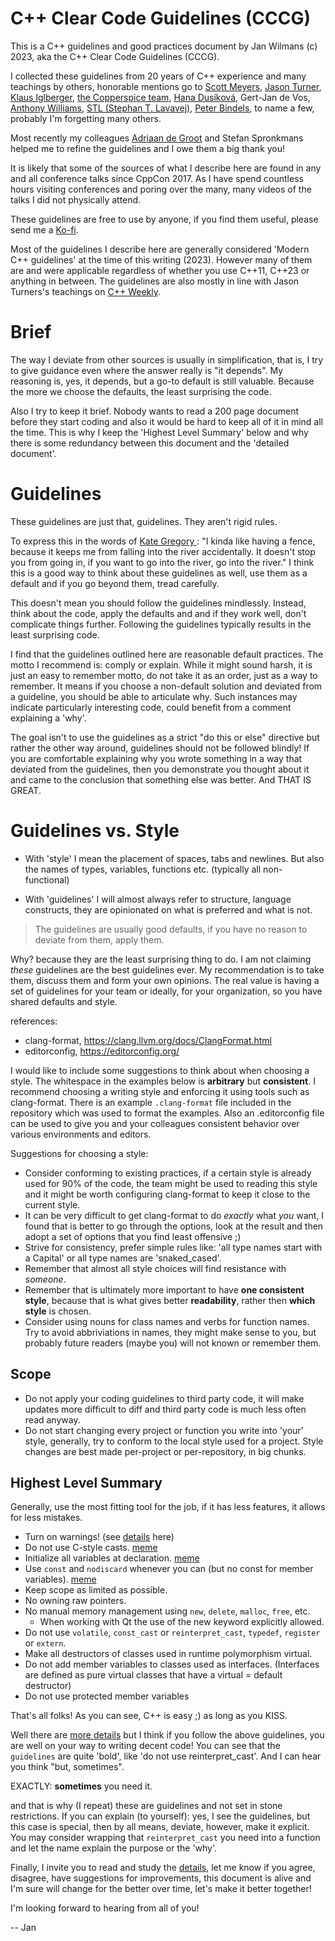 # C++ Clear Code Guidelines (CCCG) 

This is a C++ guidelines and good practices document by Jan Wilmans (c) 2023, aka the C++ Clear Code Guidelines (CCCG).

I collected these guidelines from 20 years of C++ experience and many teachings by others, honorable mentions go to [Scott Meyers](https://www.youtube.com/watch?v=wQxj20X-tIU), [Jason Turner](https://www.youtube.com/@cppweekly), [Klaus Iglberger](https://www.youtube.com/watch?v=PEcy1vYHb8A), [the Copperspice team](https://www.youtube.com/@CopperSpice), [Hana Dusíková](https://www.youtube.com/watch?v=C9MWAXYdFSY), Gert-Jan de Vos, [Anthony Williams](https://www.youtube.com/watch?v=JvHZ_OECOFU),  [STL (Stephan T. Lavavej)](https://www.youtube.com/watch?v=JhgWFYfdIho), [Peter Bindels](https://www.youtube.com/watch?v=4V9QWHjRPMc), to name a few, probably I'm forgetting many others. 

Most recently my colleagues [Adriaan de Groot](https://github.com/adriaandegroot/) and Stefan Spronkmans helped me to refine the guidelines and I owe them a big thank you!

It is likely that some of the sources of what I describe here are found in any and all conference talks since CppCon 2017. As I have spend countless hours visiting conferences and poring over the many, many videos of the talks I did not physically attend.

These guidelines are free to use by anyone, if you find them useful, please send me a [Ko-fi](https://ko-fi.com/janwilmans).

Most of the guidelines I describe here are generally considered 'Modern C++ guidelines' at the time of this writing (2023). However many of them are and were applicable regardless of whether you use C++11, C++23 or anything in between.
The guidelines are also mostly in line with Jason Turners's teachings on [C++ Weekly](https://www.youtube.com/@cppweekly). 

# Brief

The way I deviate from other sources is usually in simplification, that is, I try to give guidance even where the answer really is "it depends". My reasoning is, yes, it depends, but a go-to default is still valuable. Because the more we choose the defaults, the least surprising the code.

Also I try to keep it brief. Nobody wants to read a 200 page document before they start coding and also it would be hard to keep all of it in mind all the time.
This is why I keep the 'Highest Level Summary' below and why there is some redundancy between this document and the 'detailed document'. 


# Guidelines

These guidelines are just that, guidelines. They aren't rigid rules.

To express this in the words of [Kate Gregory ](https://www.youtube.com/watch?v=MBRoCdtZOYg): "I kinda like having a fence, because it keeps me from falling into the river accidentally. It doesn't stop you from going in, if you want to go into the river, go into the river." I think this is a good way to think about these guidelines as well, use them as a default and if you go beyond them, tread carefully.

This doesn't mean you should follow the guidelines mindlessly. Instead, think about the code, apply the defaults and and if they work well, don't complicate things further. Following the guidelines typically results in the least surprising code.

I find that the guidelines outlined here are reasonable default practices.
The motto I recommend is: comply or explain. While it might sound harsh, it is just an easy to remember motto, do not take it as an order, just as a way to remember. It means if you choose a non-default solution and deviated from a guideline, you should be able to articulate why. Such instances may indicate particularly interesting code, could benefit from a comment explaining a 'why'. 

The goal isn't to use the guidelines as a strict "do this or else" directive but rather the other way around, guidelines should not be followed blindly!
If you are comfortable explaining why you wrote something in a way that deviated from the guidelines, then you 
demonstrate you thought about it and came to the conclusion that something else was better. And THAT IS GREAT.

# Guidelines vs. Style 

- With 'style' I mean the placement of spaces, tabs and newlines. But also the names of types, variables, functions etc. (typically all non-functional)

- With 'guidelines' I will almost always refer to structure, language constructs, they are opinionated on what is preferred and what is not.

> The guidelines are usually good defaults, if you have no reason to deviate from them, apply them. 

Why? because they are the least surprising thing to do.
I am not claiming _these_ guidelines are the best guidelines ever. My recommendation is to take them, discuss them and form your own opinions.
The real value is having a set of guidelines for your team or ideally, for your organization, so you have shared defaults and style.

references:

- clang-format, https://clang.llvm.org/docs/ClangFormat.html 
- editorconfig, https://editorconfig.org/ 

I would like to include some suggestions to think about when choosing a style.
The whitespace in the examples below is **arbitrary** but **consistent**. I recommend choosing a writing style and enforcing it using tools such as clang-format. 
There is an example `.clang-format` file included in the repository which was used to format the examples. Also an .editorconfig file can be used to  give you and your colleagues consistent behavior over various environments and editors.

Suggestions for choosing a style:

- Consider conforming to existing practices, if a certain style is already used for 90% of the code, the team might be used to reading this style and it might be worth configuring clang-format to
  keep it close to the current style.
- It can be very difficult to get clang-format to do _exactly_ what _you_ want, I found that is better to go through the options, look at the result and then adopt a set of options that you find least offensive ;)
- Strive for consistency, prefer simple rules like: 'all type names start with a Capital' or all type names are 'snaked_cased'.
- Remember that almost all style choices will find resistance with _someone_.
- Remember that is ultimately more important to have **one consistent style**, because that is what gives better **readability**, rather then **which style** is chosen.
- Consider using nouns for class names and verbs for function names. Try to avoid abbriviations in names, they might make sense to you, but probably future readers (maybe you) will not known or remember them.

## Scope

- Do not apply your coding guidelines to third party code, it will make updates more difficult to diff and third party code is much less often read anyway.
- Do not start changing every project or function you write into 'your' style, generally, try to conform to the local style used for a project. Style changes are best made per-project or per-repository, in big chunks.

## Highest Level Summary

Generally, use the most fitting tool for the job, if it has less features, it allows for less mistakes.

-   Turn on warnings! (see [details](warnings.md) here)
-   Do not use C-style casts. [meme](https://github.com/janwilmans/guidelines/assets/5933444/27784daa-1ed8-4d75-9482-0e3e2be1aae7)
-   Initialize all variables at declaration. [meme](https://github.com/janwilmans/guidelines/assets/5933444/4592cf74-7957-46e8-8133-0d065bab56d8)
-   Use `const` and `nodiscard` whenever you can (but no const for member variables). [meme](https://github.com/janwilmans/guidelines/assets/5933444/e1f32720-76e9-41d2-a2cd-c7167a6fe881)
-   Keep scope as limited as possible.
-   No owning raw pointers.
-   No manual memory management using `new`, `delete`, `malloc`, `free`, etc.
    -   When working with Qt the use of the new keyword explicitly allowed.
-   Do not use `volatile`, `const_cast` or `reinterpret_cast`, `typedef`, `register` or `extern`.
-   Make all destructors of classes used in runtime polymorphism virtual.
-   Do not add member variables to classes used as interfaces. (Interfaces are defined as pure virtual classes that have a virtual = default destructor)
-   Do not use protected member variables

That's all folks! As you can see, C++ is easy ;) as long as you KISS.

Well there are [more details](guidelines_details.md) but I think if you follow the above guidelines, you are well on your way to writing decent code!
You can see that the `guidelines` are quite 'bold', like 'do not use reinterpret_cast'. 
And I can hear you think "but, sometimes". 

EXACTLY: **sometimes** you need it.

and that is why (I repeat) these are guidelines and not set in stone restrictions.
If you can explain (to yourself): yes, I see the guidelines, but this case is special, then by all means, deviate, however, make it explicit.
You may consider wrapping that `reinterpret_cast` you need into a function and let the name explain the purpose or the 'why'.

Finally, I invite you to read and study the [details](guidelines_details.md), let me know if you agree, disagree, have suggestions for improvements, 
this document is alive and I'm sure will change for the better over time, let's make it better together!

I'm looking forward to hearing from all of you!

-- Jan
